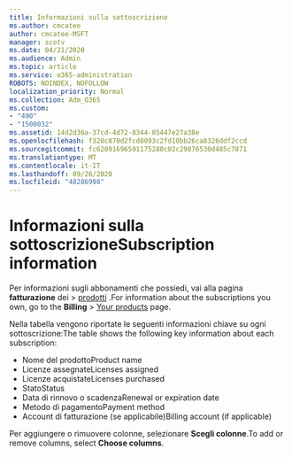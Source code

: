 ```yaml
---
title: Informazioni sulla sottoscrizione
ms.author: cmcatee
author: cmcatee-MSFT
manager: scotv
ms.date: 04/21/2020
ms.audience: Admin
ms.topic: article
ms.service: o365-administration
ROBOTS: NOINDEX, NOFOLLOW
localization_priority: Normal
ms.collection: Adm_O365
ms.custom:
- "490"
- "1500032"
ms.assetid: 14d2d36a-37cd-4d72-8344-85447e27a38e
ms.openlocfilehash: f328c870d2fcd8093c2fd10bb26ca0326ddf2ccd
ms.sourcegitcommit: fc62091696591175280c02c29876530d485c7871
ms.translationtype: MT
ms.contentlocale: it-IT
ms.lasthandoff: 09/26/2020
ms.locfileid: "48286998"
---
```

# <a name="subscription-information"></a><span data-ttu-id="91e32-102">Informazioni sulla sottoscrizione</span><span class="sxs-lookup"><span data-stu-id="91e32-102">Subscription information</span></span>

<span data-ttu-id="91e32-103">Per informazioni sugli abbonamenti che possiedi, vai alla pagina **fatturazione** dei \> [prodotti](https://go.microsoft.com/fwlink/p/?linkid=842054) .</span><span class="sxs-lookup"><span data-stu-id="91e32-103">For information about the subscriptions you own, go to the **Billing** \> [Your products](https://go.microsoft.com/fwlink/p/?linkid=842054) page.</span></span>
  
<span data-ttu-id="91e32-104">Nella tabella vengono riportate le seguenti informazioni chiave su ogni sottoscrizione:</span><span class="sxs-lookup"><span data-stu-id="91e32-104">The table shows the following key information about each subscription:</span></span>
  
- <span data-ttu-id="91e32-105">Nome del prodotto</span><span class="sxs-lookup"><span data-stu-id="91e32-105">Product name</span></span>
- <span data-ttu-id="91e32-106">Licenze assegnate</span><span class="sxs-lookup"><span data-stu-id="91e32-106">Licenses assigned</span></span>
- <span data-ttu-id="91e32-107">Licenze acquistate</span><span class="sxs-lookup"><span data-stu-id="91e32-107">Licenses purchased</span></span>
- <span data-ttu-id="91e32-108">Stato</span><span class="sxs-lookup"><span data-stu-id="91e32-108">Status</span></span>
- <span data-ttu-id="91e32-109">Data di rinnovo o scadenza</span><span class="sxs-lookup"><span data-stu-id="91e32-109">Renewal or expiration date</span></span>
- <span data-ttu-id="91e32-110">Metodo di pagamento</span><span class="sxs-lookup"><span data-stu-id="91e32-110">Payment method</span></span>
- <span data-ttu-id="91e32-111">Account di fatturazione (se applicabile)</span><span class="sxs-lookup"><span data-stu-id="91e32-111">Billing account (if applicable)</span></span>
 
<span data-ttu-id="91e32-112">Per aggiungere o rimuovere colonne, selezionare **Scegli colonne**.</span><span class="sxs-lookup"><span data-stu-id="91e32-112">To add or remove columns, select **Choose columns**.</span></span>